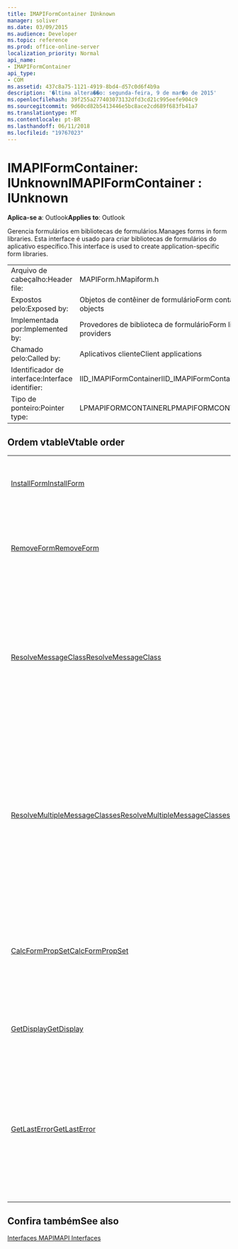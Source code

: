 ```yaml
---
title: IMAPIFormContainer IUnknown
manager: soliver
ms.date: 03/09/2015
ms.audience: Developer
ms.topic: reference
ms.prod: office-online-server
localization_priority: Normal
api_name:
- IMAPIFormContainer
api_type:
- COM
ms.assetid: 437c8a75-1121-4919-8bd4-d57c0d6f4b9a
description: '�ltima altera��o: segunda-feira, 9 de mar�o de 2015'
ms.openlocfilehash: 39f255a277403073132dfd3cd21c995eefe904c9
ms.sourcegitcommit: 9d60cd82b5413446e5bc8ace2cd689f683fb41a7
ms.translationtype: MT
ms.contentlocale: pt-BR
ms.lasthandoff: 06/11/2018
ms.locfileid: "19767023"
---
```

# <a name="imapiformcontainer--iunknown"></a><span data-ttu-id="f9c30-103">IMAPIFormContainer: IUnknown</span><span class="sxs-lookup"><span data-stu-id="f9c30-103">IMAPIFormContainer : IUnknown</span></span>

  
  
<span data-ttu-id="f9c30-104">**Aplica-se a**: Outlook</span><span class="sxs-lookup"><span data-stu-id="f9c30-104">**Applies to**: Outlook</span></span> 
  
<span data-ttu-id="f9c30-105">Gerencia formulários em bibliotecas de formulários.</span><span class="sxs-lookup"><span data-stu-id="f9c30-105">Manages forms in form libraries.</span></span> <span data-ttu-id="f9c30-106">Esta interface é usado para criar bibliotecas de formulários do aplicativo específico.</span><span class="sxs-lookup"><span data-stu-id="f9c30-106">This interface is used to create application-specific form libraries.</span></span> 
  
|||
|:-----|:-----|
|<span data-ttu-id="f9c30-107">Arquivo de cabeçalho:</span><span class="sxs-lookup"><span data-stu-id="f9c30-107">Header file:</span></span>  <br/> |<span data-ttu-id="f9c30-108">MAPIForm.h</span><span class="sxs-lookup"><span data-stu-id="f9c30-108">Mapiform.h</span></span>  <br/> |
|<span data-ttu-id="f9c30-109">Expostos pelo:</span><span class="sxs-lookup"><span data-stu-id="f9c30-109">Exposed by:</span></span>  <br/> |<span data-ttu-id="f9c30-110">Objetos de contêiner de formulário</span><span class="sxs-lookup"><span data-stu-id="f9c30-110">Form container objects</span></span>  <br/> |
|<span data-ttu-id="f9c30-111">Implementada por:</span><span class="sxs-lookup"><span data-stu-id="f9c30-111">Implemented by:</span></span>  <br/> |<span data-ttu-id="f9c30-112">Provedores de biblioteca de formulário</span><span class="sxs-lookup"><span data-stu-id="f9c30-112">Form library providers</span></span>  <br/> |
|<span data-ttu-id="f9c30-113">Chamado pelo:</span><span class="sxs-lookup"><span data-stu-id="f9c30-113">Called by:</span></span>  <br/> |<span data-ttu-id="f9c30-114">Aplicativos cliente</span><span class="sxs-lookup"><span data-stu-id="f9c30-114">Client applications</span></span>  <br/> |
|<span data-ttu-id="f9c30-115">Identificador de interface:</span><span class="sxs-lookup"><span data-stu-id="f9c30-115">Interface identifier:</span></span>  <br/> |<span data-ttu-id="f9c30-116">IID_IMAPIFormContainer</span><span class="sxs-lookup"><span data-stu-id="f9c30-116">IID_IMAPIFormContainer</span></span>  <br/> |
|<span data-ttu-id="f9c30-117">Tipo de ponteiro:</span><span class="sxs-lookup"><span data-stu-id="f9c30-117">Pointer type:</span></span>  <br/> |<span data-ttu-id="f9c30-118">LPMAPIFORMCONTAINER</span><span class="sxs-lookup"><span data-stu-id="f9c30-118">LPMAPIFORMCONTAINER</span></span>  <br/> |
   
## <a name="vtable-order"></a><span data-ttu-id="f9c30-119">Ordem vtable</span><span class="sxs-lookup"><span data-stu-id="f9c30-119">Vtable order</span></span>

|||
|:-----|:-----|
|[<span data-ttu-id="f9c30-120">InstallForm</span><span class="sxs-lookup"><span data-stu-id="f9c30-120">InstallForm</span></span>](imapiformcontainer-installform.md) <br/> |<span data-ttu-id="f9c30-121">Instala um formulário em um contêiner de formulário.</span><span class="sxs-lookup"><span data-stu-id="f9c30-121">Installs a form into a form container.</span></span>  <br/> |
|[<span data-ttu-id="f9c30-122">RemoveForm</span><span class="sxs-lookup"><span data-stu-id="f9c30-122">RemoveForm</span></span>](imapiformcontainer-removeform.md) <br/> |<span data-ttu-id="f9c30-123">Remove um determinado formulário de um contêiner de formulário.</span><span class="sxs-lookup"><span data-stu-id="f9c30-123">Removes a particular form from a form container.</span></span>  <br/> |
|[<span data-ttu-id="f9c30-124">ResolveMessageClass</span><span class="sxs-lookup"><span data-stu-id="f9c30-124">ResolveMessageClass</span></span>](imapiformcontainer-resolvemessageclass.md) <br/> |<span data-ttu-id="f9c30-125">Resolve uma classe de mensagem para o seu formulário em um contêiner de formulário e retorna um objeto de informações de formulário para nesse formulário.</span><span class="sxs-lookup"><span data-stu-id="f9c30-125">Resolves a message class to its form in a form container and returns a form information object for that form.</span></span>  <br/> |
|[<span data-ttu-id="f9c30-126">ResolveMultipleMessageClasses</span><span class="sxs-lookup"><span data-stu-id="f9c30-126">ResolveMultipleMessageClasses</span></span>](imapiformcontainer-resolvemultiplemessageclasses.md) <br/> |<span data-ttu-id="f9c30-127">Resolve um grupo de classes de mensagens para seus formulários em um contêiner de formulário e retorna uma matriz de formulário objetos de informações para esses formulários.</span><span class="sxs-lookup"><span data-stu-id="f9c30-127">Resolves a group of message classes to their forms in a form container and returns an array of form information objects for those forms.</span></span>  <br/> |
|[<span data-ttu-id="f9c30-128">CalcFormPropSet</span><span class="sxs-lookup"><span data-stu-id="f9c30-128">CalcFormPropSet</span></span>](imapiformcontainer-calcformpropset.md) <br/> |<span data-ttu-id="f9c30-129">Retorna uma matriz das propriedades usadas por todos os formulários instalados em um contêiner de formulário.</span><span class="sxs-lookup"><span data-stu-id="f9c30-129">Returns an array of the properties used by all forms installed in a form container.</span></span>  <br/> |
|[<span data-ttu-id="f9c30-130">GetDisplay</span><span class="sxs-lookup"><span data-stu-id="f9c30-130">GetDisplay</span></span>](imapiformcontainer-getdisplay.md) <br/> |<span data-ttu-id="f9c30-131">Retorna o nome de exibição de um contêiner de formulário.</span><span class="sxs-lookup"><span data-stu-id="f9c30-131">Returns the display name of a form container.</span></span>  <br/> |
|[<span data-ttu-id="f9c30-132">GetLastError</span><span class="sxs-lookup"><span data-stu-id="f9c30-132">GetLastError</span></span>](imapiformcontainer-getlasterror.md) <br/> |<span data-ttu-id="f9c30-133">Retorna uma estrutura [MAPIERROR](mapierror.md) contendo informações sobre o erro anterior que ocorrem ao objeto de contêiner do formulário.</span><span class="sxs-lookup"><span data-stu-id="f9c30-133">Returns a [MAPIERROR](mapierror.md) structure containing information about the previous error occurring to the form container object.</span></span>  <br/> |
   
## <a name="see-also"></a><span data-ttu-id="f9c30-134">Confira também</span><span class="sxs-lookup"><span data-stu-id="f9c30-134">See also</span></span>



[<span data-ttu-id="f9c30-135">Interfaces MAPI</span><span class="sxs-lookup"><span data-stu-id="f9c30-135">MAPI Interfaces</span></span>](mapi-interfaces.md)

